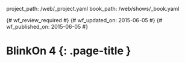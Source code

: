 project_path: /web/_project.yaml
book_path: /web/shows/_book.yaml

{# wf_review_required #}
{# wf_updated_on: 2015-06-05 #}
{# wf_published_on: 2015-06-05 #}

# BlinkOn 4 {: .page-title }



<!-- Playlist: https://www.youtube.com/playlist?list=PL9ioqAuyl6UJNn8CSB0YFywnNIjfDXH5i -->
